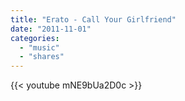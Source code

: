 ```yaml
---
title: "Erato - Call Your Girlfriend"
date: "2011-11-01"
categories:
  - "music"
  - "shares"
---
```


{{< youtube mNE9bUa2D0c >}}
